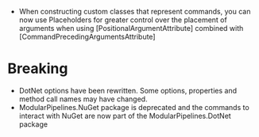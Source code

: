 *   When constructing custom classes that represent commands, you can now use Placeholders for greater control over the placement of arguments when using \[PositionalArgumentAttribute] combined with \[CommandPrecedingArgumentsAttribute]

# Breaking

*   DotNet options have been rewritten. Some options, properties and method call names may have changed.
*   ModularPipelines.NuGet package is deprecated and the commands to interact with NuGet are now part of the ModularPipelines.DotNet package
